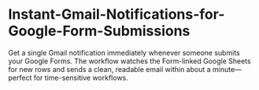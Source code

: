 # Instant-Gmail-Notifications-for-Google-Form-Submissions
Get a single Gmail notification immediately whenever someone submits your Google Forms. The workflow watches the Form-linked Google Sheets for new rows and sends a clean, readable email within about a minute—perfect for time-sensitive workflows.
